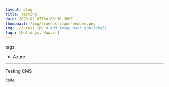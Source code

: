 ```yaml
---
layout: blog
title: Testing
date: 2023-03-07T04:03:38.966Z
thumbnail: /img/truenas-logon-header.png
img: ./i-rest.jpg # Add image post (optional)
tags: [Holidays, Hawaii]
---
```

tags:
  - Azure
---
Testing CMS

`````
code
`````